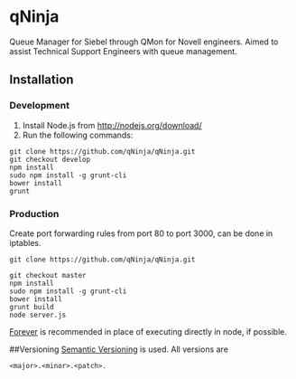 # qNinja

Queue Manager for Siebel through QMon for Novell engineers. Aimed to assist Technical Support Engineers with queue management.

## Installation

### Development
1. Install Node.js from http://nodejs.org/download/
2. Run the following commands:

```
git clone https://github.com/qNinja/qNinja.git
git checkout develop
npm install
sudo npm install -g grunt-cli
bower install
grunt
```

### Production
Create port forwarding rules from port 80 to port 3000, can be done in iptables.
```
git clone https://github.com/qNinja/qNinja.git

git checkout master
npm install
sudo npm install -g grunt-cli
bower install
grunt build
node server.js
```
[Forever](https://github.com/foreverjs/forever) is recommended in place of executing directly in node, if possible.


##Versioning
[Semantic Versioning](http://semver.org/) is used. All versions are 
```
<major>.<minor>.<patch>.
```